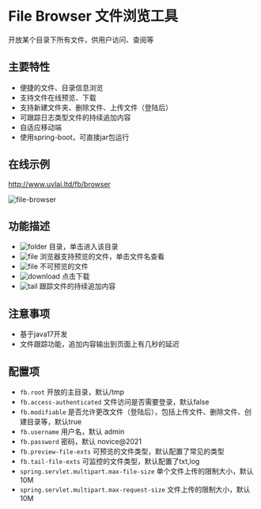 # File Browser 文件浏览工具

开放某个目录下所有文件，供用户访问、查阅等

## 主要特性
- 便捷的文件、目录信息浏览
- 支持文件在线预览、下载
- 支持新建文件夹、删除文件、上传文件（登陆后）
- 可跟踪日志类型文件的持续追加内容
- 自适应移动端
- 使用spring-boot，可直接jar包运行

## 在线示例
http://www.uvlai.ltd/fb/browser

![file-browser](https://novicezk.github.io/file-browser.png)

## 功能描述
- ![folder](https://novicezk.github.io/folder2-open.svg) 目录，单击进入该目录
- ![file](https://novicezk.github.io/file-text.svg) 浏览器支持预览的文件，单击文件名查看
- ![file](https://novicezk.github.io/file-x.svg) 不可预览的文件
- ![download](https://novicezk.github.io/download.svg) 点击下载
- ![tail](https://novicezk.github.io/camera-video.svg) 跟踪文件的持续追加内容

## 注意事项
- 基于java17开发
- 文件跟踪功能，追加内容输出到页面上有几秒的延迟

## 配置项
- `fb.root` 开放的主目录，默认/tmp
- `fb.access-authenticated` 文件访问是否需要登录，默认false
- `fb.modifiable` 是否允许更改文件（登陆后），包括上传文件、删除文件、创建目录等，默认true
- `fb.username` 用户名，默认 admin
- `fb.password` 密码，默认 novice@2021
- `fb.preview-file-exts` 可预览的文件类型，默认配置了常见的类型
- `fb.tail-file-exts` 可监控的文件类型，默认配置了txt,log
- `spring.servlet.multipart.max-file-size` 单个文件上传的限制大小，默认10M
- `spring.servlet.multipart.max-request-size` 文件上传的限制大小，默认10M
